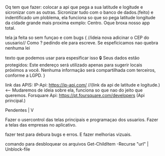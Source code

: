 Oq tem que fazer: 
colocar a api que pega a sua latitude e logitude e sicronizar com as outras. Sicronizar tudo com o banco de dados.(feito)
e indentificado um ploblema, ela funciona so que so pega latitude longitude da cidade grande mais proxima exmplo: Centro. Oque broxa nosso app total.

tela ja feita so sem funçao e com bugs 
{
//ideia nova adicinar o CEP do ususario//
Como ? pedindo ele para escreve. Se espeficicamos nao quebra nenhuma lei 

texto que podemos usar para espesificar isso
🔒 Seus dados estão protegidos:
Este endereço será utilizado apenas para sugerir locais próximos a você.
Nenhuma informação será compartilhada com terceiros, conforme a LGPD.
}


link das APIS:
IP-Api: https://ip-api.com/ //(link da api de latitude e logitude.) <-- Mudaremos de ideia sobre ela, funciona so que nao do jeito que queremos.
Forsquare Api: https://pt.foursquare.com/developers (Api principal.)

Pendentes 
|
V

Fazer o usercontrol das telas principais e programaçao dos usuarios.
Fazer a telas das empresas no aplicativo.

fazer test para debura bugs e erros. 
E fazer melhorias vizuais.


comando para desbloquear os arquivos
Get-ChildItem -Recurse "url" | Unblock-file
